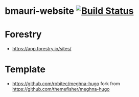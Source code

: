 # bmauri-website [![Build Status](https://travis-ci.org/maguri/website.svg?branch=master)](https://travis-ci.org/robitec/website)

# Forestry
- https://app.forestry.io/sites/

# Template
- https://github.com/robitec/meghna-hugo fork from https://github.com/themefisher/meghna-hugo
